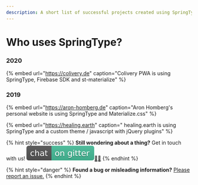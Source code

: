 ```yaml
---
description: A short list of successful projects created using SpringType so far.
---
```


# Who uses SpringType?

### 2020

{% embed url="https://colivery.de" caption="Colivery PWA is using SpringType, Firebase SDK and st-materialize" %}

### 2019

{% embed url="https://aron-homberg.de" caption="Aron Homberg\'s personal website is using SpringType and Materialize.css" %}

{% embed url="https://healing.earth" caption=" healing.earth is using SpringType and a custom theme / javascript with jQuery plugins" %}

{% hint style="success" %}
**Still wondering about a thing?** Get in touch with us! [![](.gitbook/assets/gitter.svg)](https://gitter.im/springtype-official/springtype?utm_source=badge&utm_medium=badge&utm_campaign=pr-badge)[💬](https://emojipedia.org/speech-balloon/)[🤓](https://emojipedia.org/nerd-face/)
{% endhint %}

{% hint style="danger" %}
**Found a bug or misleading information?** [Please report an issue.](https://github.com/springtype-org/springtype/issues)
{% endhint %}

